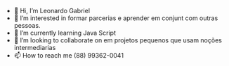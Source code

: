 - 👋 Hi, I’m Leonardo Gabriel
- 👀 I’m interested in  formar parcerias e aprender em conjunt com outras pessoas.
- 🌱 I’m currently learning  Java Script
- 💞️ I’m looking to collaborate on  em projetos pequenos que usam noções intermediarias
- 📫 How to reach me  (88) 99362-0041

<!---
07Castiel/07Castiel is a ✨ special ✨ repository because its `README.md` (this file) appears on your GitHub profile.
You can click the Preview link to take a look at your changes.
--->
